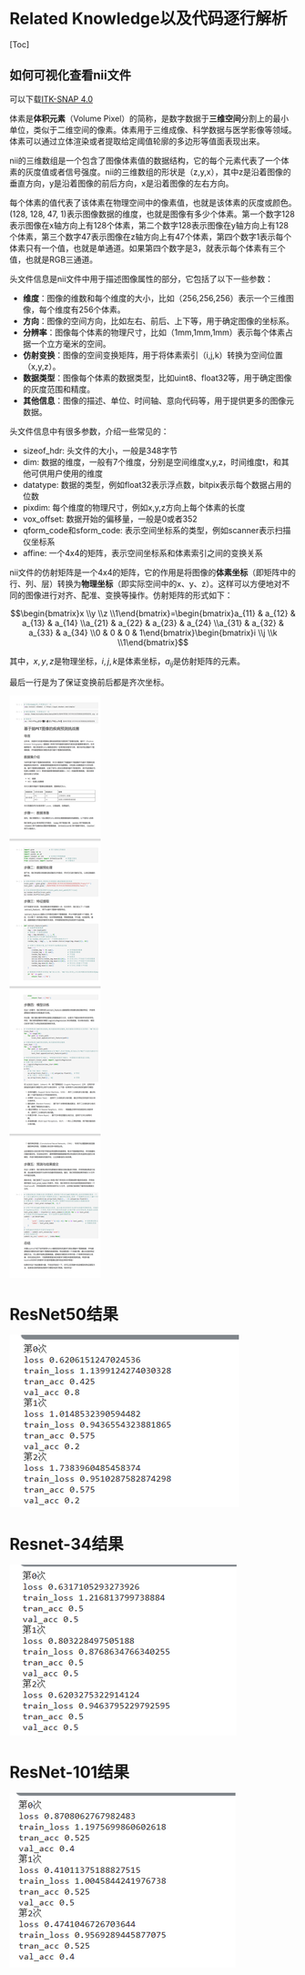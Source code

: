# Related Knowledge以及代码逐行解析
[Toc]
## 如何可视化查看nii文件
可以下载[ITK-SNAP 4.0](http://www.itksnap.org/pmwiki/pmwiki.php?n=Downloads.SNAP4)

体素是**体积元素**（Volume Pixel）的简称，是数字数据于**三维空间**分割上的最小单位，类似于二维空间的像素。体素用于三维成像、科学数据与医学影像等领域。体素可以通过立体渲染或者提取给定阈值轮廓的多边形等值面表现出来。

nii的三维数组是一个包含了图像体素值的数据结构，它的每个元素代表了一个体素的灰度值或者信号强度。nii的三维数组的形状是（z,y,x），其中z是沿着图像的垂直方向，y是沿着图像的前后方向，x是沿着图像的左右方向。

每个体素的值代表了该体素在物理空间中的像素值，也就是该体素的灰度或颜色。(128, 128, 47, 1)表示图像数据的维度，也就是图像有多少个体素。第一个数字128表示图像在x轴方向上有128个体素，第二个数字128表示图像在y轴方向上有128个体素，第三个数字47表示图像在z轴方向上有47个体素，第四个数字1表示每个体素只有一个值，也就是单通道。如果第四个数字是3，就表示每个体素有三个值，也就是RGB三通道。

头文件信息是nii文件中用于描述图像属性的部分，它包括了以下一些参数：

- **维度**：图像的维数和每个维度的大小，比如（256,256,256）表示一个三维图像，每个维度有256个体素。
- **方向**：图像的空间方向，比如左右、前后、上下等，用于确定图像的坐标系。
- **分辨率**：图像每个体素的物理尺寸，比如（1mm,1mm,1mm）表示每个体素占据一个立方毫米的空间。
- **仿射变换**：图像的空间变换矩阵，用于将体素索引（i,j,k）转换为空间位置（x,y,z）。
- **数据类型**：图像每个体素的数据类型，比如uint8、float32等，用于确定图像的灰度范围和精度。
- **其他信息**：图像的描述、单位、时间轴、意向代码等，用于提供更多的图像元数据。

头文件信息中有很多参数，介绍一些常见的：

- sizeof_hdr: 头文件的大小，一般是348字节
- dim: 数据的维度，一般有7个维度，分别是空间维度x,y,z，时间维度t，和其他可供用户使用的维度
- datatype: 数据的类型，例如float32表示浮点数，bitpix表示每个数据占用的位数
- pixdim: 每个维度的物理尺寸，例如x,y,z方向上每个体素的长度
- vox_offset: 数据开始的偏移量，一般是0或者352
- qform_code和sform_code: 表示空间坐标系的类型，例如scanner表示扫描仪坐标系
- affine: 一个4x4的矩阵，表示空间坐标系和体素索引之间的变换关系


nii文件的仿射矩阵是一个4x4的矩阵，它的作用是将图像的**体素坐标**（即矩阵中的行、列、层）转换为**物理坐标**（即实际空间中的x、y、z）。这样可以方便地对不同的图像进行对齐、配准、变换等操作。仿射矩阵的形式如下：


$$\begin{bmatrix}x \\y \\z \\1\end{bmatrix}=\begin{bmatrix}a_{11} & a_{12} & a_{13} & a_{14} \\a_{21} & a_{22} & a_{23} & a_{24} \\a_{31} & a_{32} & a_{33} & a_{34} \\0 & 0 & 0 & 1\end{bmatrix}\begin{bmatrix}i \\j \\k \\1\end{bmatrix}$$

其中，$x,y,z$是物理坐标，$i,j,k$是体素坐标，$a_{ij}$是仿射矩阵的元素。

最后一行是为了保证变换前后都是齐次坐标。

![Alt text](.\images\image-1.png)


# ResNet50结果
![](.\images\2023-08-19-11-55-01.png)
# Resnet-34结果
![Alt text](.\images\image-10.png)
# ResNet-101结果
![Alt text](.\images\image-8.png)
